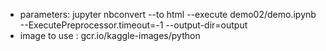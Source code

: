 * parameters: jupyter nbconvert --to html --execute demo02/demo.ipynb --ExecutePreprocessor.timeout=-1 --output-dir=output
* image to use : gcr.io/kaggle-images/python
